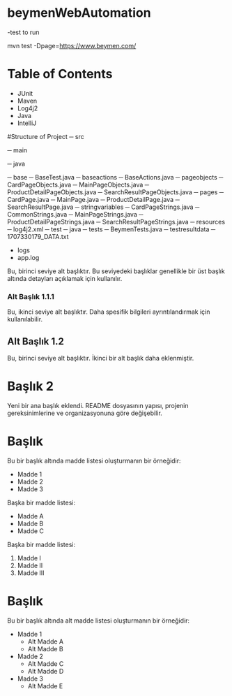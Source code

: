 # beymenWebAutomation
  -test to run
  
  mvn test -Dpage=https://www.beymen.com/


# Table of Contents
* JUnit
* Maven
* Log4j2
* Java
* IntelliJ

#Structure of Project
─ src

 ─ main
 
  ─ java
  
   ─ base
    ─ BaseTest.java
   ─ baseactions
    ─ BaseActions.java
   ─ pageobjects
    ─ CardPageObjects.java
    ─ MainPageObjects.java
    ─ ProductDetailPageObjects.java
    ─ SearchResultPageObjects.java
  ─ pages
    ─ CardPage.java
    ─ MainPage.java
    ─ ProductDetailPage.java
    ─ SearchResultPage.java
  ─ stringvariables 
    ─ CardPageStrings.java
    ─ CommonStrings.java
    ─ MainPageStrings.java
    ─ ProductDetailPageStrings.java
    ─ SearchResultPageStrings.java
  ─ resources
    ─ log4j2.xml
 ─ test
  ─ java
   ─ tests
    ─ BeymenTests.java
─ testresultdata
 ─ 1707330179_DATA.txt
- logs
 - app.log
    
Bu, birinci seviye alt başlıktır. Bu seviyedeki başlıklar genellikle bir üst başlık altında detayları açıklamak için kullanılır.

### Alt Başlık 1.1.1

Bu, ikinci seviye alt başlıktır. Daha spesifik bilgileri ayrıntılandırmak için kullanılabilir.

## Alt Başlık 1.2

Bu, birinci seviye alt başlıktır. İkinci bir alt başlık daha eklenmiştir.

# Başlık 2

Yeni bir ana başlık eklendi. README dosyasının yapısı, projenin gereksinimlerine ve organizasyonuna göre değişebilir.

# Başlık

Bu bir başlık altında madde listesi oluşturmanın bir örneğidir:

- Madde 1
- Madde 2
- Madde 3

Başka bir madde listesi:

* Madde A
* Madde B
* Madde C

Başka bir madde listesi:

1. Madde I
2. Madde II
3. Madde III

# Başlık

Bu bir başlık altında alt madde listesi oluşturmanın bir örneğidir:

- Madde 1
  - Alt Madde A
  - Alt Madde B
- Madde 2
  - Alt Madde C
  - Alt Madde D
- Madde 3
  - Alt Madde E
